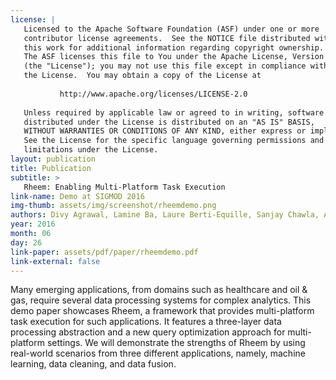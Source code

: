 ```yaml
---
license: |
   Licensed to the Apache Software Foundation (ASF) under one or more
   contributor license agreements.  See the NOTICE file distributed with
   this work for additional information regarding copyright ownership.
   The ASF licenses this file to You under the Apache License, Version 2.0
   (the "License"); you may not use this file except in compliance with
   the License.  You may obtain a copy of the License at
   
           http://www.apache.org/licenses/LICENSE-2.0
   
   Unless required by applicable law or agreed to in writing, software
   distributed under the License is distributed on an "AS IS" BASIS,
   WITHOUT WARRANTIES OR CONDITIONS OF ANY KIND, either express or implied.
   See the License for the specific language governing permissions and
   limitations under the License.
layout: publication
title: Publication
subtitle: >
   Rheem: Enabling Multi-Platform Task Execution
link-name: Demo at SIGMOD 2016
img-thumb: assets/img/screenshot/rheemdemo.png
authors: Divy Agrawal, Lamine Ba, Laure Berti-Equille, Sanjay Chawla, Ahmed Elmagarmid, Hossam Hammady, Yasser Idris, Zoi Kaoudi, Zuhair Khayyat, Sebastian Kruse, Mourad Ouzzani, Paolo Papotti, Jorge-Arnulfo Quiané-Ruiz, Nan Tang and Mohammed J. Zaki
year: 2016
month: 06
day: 26
link-paper: assets/pdf/paper/rheemdemo.pdf
link-external: false
---
```


Many emerging applications, from domains such as healthcare and oil &amp; gas, require several data processing systems for complex analytics. This demo paper showcases Rheem, a framework that provides multi-platform task execution for such applications. It features a three-layer data processing abstraction and a new query optimization approach for multi-platform settings. We will demonstrate the strengths of Rheem by using real-world scenarios from three different applications, namely, machine learning, data cleaning, and data fusion.

